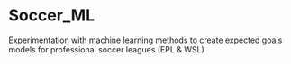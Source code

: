 # Soccer_ML
Experimentation with machine learning methods to create expected goals models for professional soccer leagues (EPL &amp; WSL)
